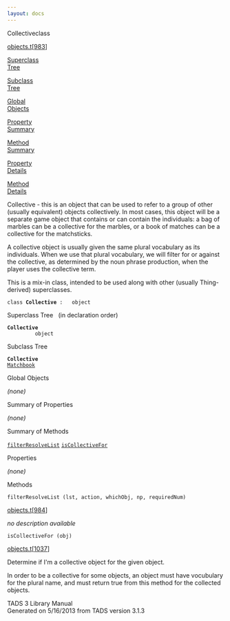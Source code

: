 ```yaml
---
layout: docs
---
```

<span class="title">Collective</span><span class="type">class</span>

[objects.t](../file/objects.t.html)\[[983](../source/objects.t.html#983)\]

[Superclass  
Tree](#_SuperClassTree_)

[Subclass  
Tree](#_SubClassTree_)

[Global  
Objects](#_ObjectSummary_)

[Property  
Summary](#_PropSummary_)

[Method  
Summary](#_MethodSummary_)

[Property  
Details](#_Properties_)

[Method  
Details](#_Methods_)



Collective - this is an object that can be used to refer to a group of
other (usually equivalent) objects collectively. In most cases, this
object will be a separate game object that contains or can contain the
individuals: a bag of marbles can be a collective for the marbles, or a
book of matches can be a collective for the matchsticks.

A collective object is usually given the same plural vocabulary as its
individuals. When we use that plural vocabulary, we will filter for or
against the collective, as determined by the noun phrase production,
when the player uses the collective term.

This is a mix-in class, intended to be used along with other (usually
Thing-derived) superclasses.

`class `**`Collective`**` :   object`



<span id="_SuperClassTree_"></span>



<span class="hdln">Superclass Tree</span>   (in declaration order)



**`Collective`**  
`         object`  
<span id="_SubClassTree_"></span>



<span class="hdln">Subclass Tree</span>  



**`Collective`**  
[`Matchbook`](../object/Matchbook.html)  
<span id="_ObjectSummary_"></span>



<span class="hdln">Global Objects</span>  



*(none)* <span id="_PropSummary_"></span>



<span class="hdln">Summary of Properties</span>  





*(none)* <span id="_MethodSummary_"></span>



<span class="hdln">Summary of Methods</span>  



[`filterResolveList`](#filterResolveList) [`isCollectiveFor`](#isCollectiveFor)

<span id="_Properties_"></span>



<span class="hdln">Properties</span>  



*(none)* <span id="_Methods_"></span>



<span class="hdln">Methods</span>  



<span id="filterResolveList"></span>

`filterResolveList (lst, action, whichObj, np, requiredNum)`

[objects.t](../file/objects.t.html)\[[984](../source/objects.t.html#984)\]



*no description available*



<span id="isCollectiveFor"></span>

`isCollectiveFor (obj)`

[objects.t](../file/objects.t.html)\[[1037](../source/objects.t.html#1037)\]



Determine if I'm a collective object for the given object.

In order to be a collective for some objects, an object must have
vocubulary for the plural name, and must return true from this method
for the collected objects.





TADS 3 Library Manual  
Generated on 5/16/2013 from TADS version 3.1.3


